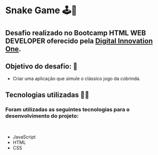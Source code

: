 
# Snake Game 🕹️🐍
##
## Desafio realizado no Bootcamp HTML WEB DEVELOPER oferecido pela [Digital Innovation One](https://web.digitalinnovation.one/).

## Objetivo do desafio: 📃
* Criar uma aplicação que simule o clássico jogo da cobrinda.

## Tecnologias utilizadas 👨‍💻
### Foram utilizadas as seguintes tecnologias para o desenvolvimento do projeto:

<br>

* JavaScript
* HTML
* CSS